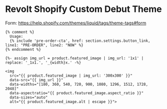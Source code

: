 # Revolt Shopify Custom Debut Theme

Form: <https://help.shopify.com/themes/liquid/tags/theme-tags#form>

```liquid
{% comment %}
  Usage:
  {% include 'pre-order-cta', href: section.settings.button_link, line1: "PRE-ORDER", line2: "NOW" %}
{% endcomment %}
```

```liquid
{%- assign img_url = product.featured_image | img_url: '1x1' | replace: '_1x1.', '_{width}x.' -%}

<img
  src="{{ product.featured_image | img_url: '300x300' }}"
  data-src="{{ img_url }}"
  data-widths="[180, 360, 540, 720, 900, 1080, 1296, 1512, 1728, 2048]"
  data-aspectratio="{{ product.featured_image.aspect_ratio }}"
  data-sizes="auto"
  alt="{{ product.featured_image.alt | escape }}">
```
